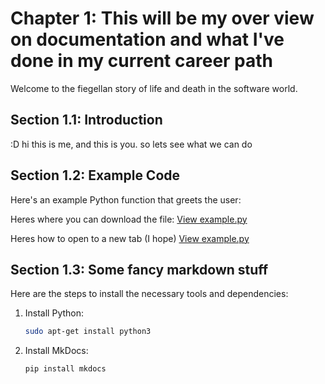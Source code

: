 # Chapter 1: This will be my over view on documentation and what I've done in my current career path

Welcome to the fiegellan story of life and death in the software world.

## Section 1.1: Introduction

:D hi this is me, and this is you.  so lets see what we can do

## Section 1.2: Example Code

Here's an example Python function that greets the user:

Heres where you can download the file:
<a href="../code/chapter1/example.py" target="_blank">View example.py</a>

Heres how to open to a new tab (I hope)
<a href="https://raw.githubusercontent.com/Fiegellan/career_accomplishments/gh-pages/code/chapter1/example.py" target="_blank">View example.py</a>

## Section 1.3: Some fancy markdown stuff

Here are the steps to install the necessary tools and dependencies:

1. Install Python:
    ```sh
    sudo apt-get install python3
    ```
2. Install MkDocs:
    ```sh
    pip install mkdocs
    ```

